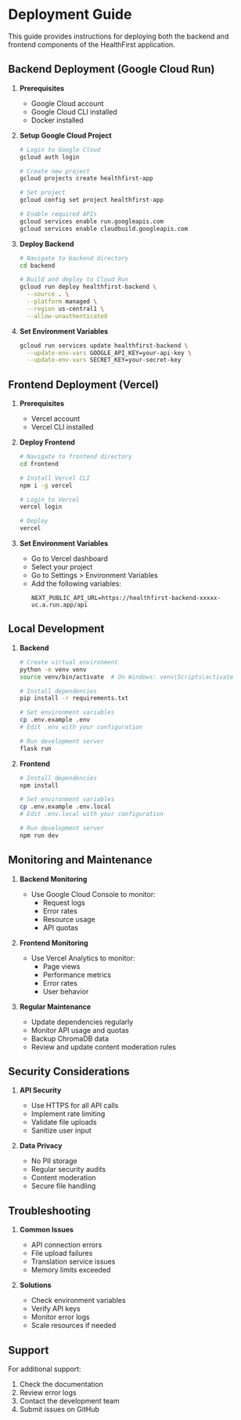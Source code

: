 # Deployment Guide

This guide provides instructions for deploying both the backend and frontend components of the HealthFirst application.

## Backend Deployment (Google Cloud Run)

1. **Prerequisites**
   - Google Cloud account
   - Google Cloud CLI installed
   - Docker installed

2. **Setup Google Cloud Project**
   ```bash
   # Login to Google Cloud
   gcloud auth login
   
   # Create new project
   gcloud projects create healthfirst-app
   
   # Set project
   gcloud config set project healthfirst-app
   
   # Enable required APIs
   gcloud services enable run.googleapis.com
   gcloud services enable cloudbuild.googleapis.com
   ```

3. **Deploy Backend**
   ```bash
   # Navigate to backend directory
   cd backend
   
   # Build and deploy to Cloud Run
   gcloud run deploy healthfirst-backend \
     --source . \
     --platform managed \
     --region us-central1 \
     --allow-unauthenticated
   ```

4. **Set Environment Variables**
   ```bash
   gcloud run services update healthfirst-backend \
     --update-env-vars GOOGLE_API_KEY=your-api-key \
     --update-env-vars SECRET_KEY=your-secret-key
   ```

## Frontend Deployment (Vercel)

1. **Prerequisites**
   - Vercel account
   - Vercel CLI installed

2. **Deploy Frontend**
   ```bash
   # Navigate to frontend directory
   cd frontend
   
   # Install Vercel CLI
   npm i -g vercel
   
   # Login to Vercel
   vercel login
   
   # Deploy
   vercel
   ```

3. **Set Environment Variables**
   - Go to Vercel dashboard
   - Select your project
   - Go to Settings > Environment Variables
   - Add the following variables:
     ```
     NEXT_PUBLIC_API_URL=https://healthfirst-backend-xxxxx-uc.a.run.app/api
     ```

## Local Development

1. **Backend**
   ```bash
   # Create virtual environment
   python -m venv venv
   source venv/bin/activate  # On Windows: venv\Scripts\activate
   
   # Install dependencies
   pip install -r requirements.txt
   
   # Set environment variables
   cp .env.example .env
   # Edit .env with your configuration
   
   # Run development server
   flask run
   ```

2. **Frontend**
   ```bash
   # Install dependencies
   npm install
   
   # Set environment variables
   cp .env.example .env.local
   # Edit .env.local with your configuration
   
   # Run development server
   npm run dev
   ```

## Monitoring and Maintenance

1. **Backend Monitoring**
   - Use Google Cloud Console to monitor:
     - Request logs
     - Error rates
     - Resource usage
     - API quotas

2. **Frontend Monitoring**
   - Use Vercel Analytics to monitor:
     - Page views
     - Performance metrics
     - Error rates
     - User behavior

3. **Regular Maintenance**
   - Update dependencies regularly
   - Monitor API usage and quotas
   - Backup ChromaDB data
   - Review and update content moderation rules

## Security Considerations

1. **API Security**
   - Use HTTPS for all API calls
   - Implement rate limiting
   - Validate file uploads
   - Sanitize user input

2. **Data Privacy**
   - No PII storage
   - Regular security audits
   - Content moderation
   - Secure file handling

## Troubleshooting

1. **Common Issues**
   - API connection errors
   - File upload failures
   - Translation service issues
   - Memory limits exceeded

2. **Solutions**
   - Check environment variables
   - Verify API keys
   - Monitor error logs
   - Scale resources if needed

## Support

For additional support:
1. Check the documentation
2. Review error logs
3. Contact the development team
4. Submit issues on GitHub 